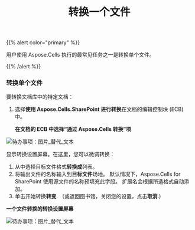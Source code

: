 ﻿---
title: 转换一个文件
type: docs
weight: 10
url: /zh/sharepoint/convert-one-file/
---
{{% alert color="primary" %}} 

用户使用 Aspose.Cells 执行的最常见任务之一是转换单个文件。

{{% /alert %}} 
### **转换单个文件**
要转换文档库中的特定文档：

1. 选择**使用 Aspose.Cells.SharePoint 进行转换**在文档的编辑控制块 (ECB) 中。

   **在文档的 ECB 中选择“通过 Aspose.Cells 转换”项** 

![待办事项：图片_替代_文本](convert-one-file_1.png)



显示转换设置屏幕。在这里，您可以微调转换：

1. 从中选择目标文件格式**转换成**列表。
1. 将输出文件的名称输入到**目标文件**场地。
默认情况下，Aspose.Cells for SharePoint 使用源文件的名称预填充此字段。
扩展名会根据所选格式自动添加。
1. 单击开始转换**转变**.
（或返回图书馆，关闭您的设置，点击**取消**.)

**一个文件转换的转换设置屏幕** 

![待办事项：图片_替代_文本](convert-one-file_2.png)
